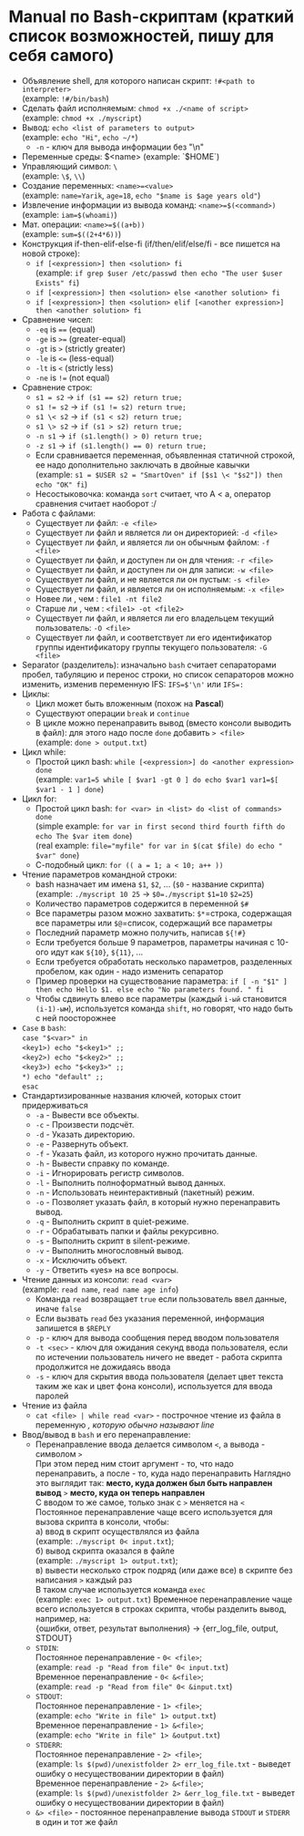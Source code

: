 # Manual по Bash-скриптам (краткий список возможностей, пишу для себя самого)
* Объявление shell, для которого написан скрипт: `!#<path to interpreter>`  
(example: `!#/bin/bash`)
* Сделать файл исполняемым: `chmod +x ./<name of script>`  
(example: `chmod +x ./myscript`)
* Вывод: `echo <list of parameters to output>`  
(example: `echo "Hi"`, `echo ~/*`)
  + `-n` - ключ для вывода информации без "\n"
* Переменные среды: $<name>  
  (example: `$HOME`)
* Управляющий символ: `\`  
  (example: `\$`, `\\`)
* Создание переменных: `<name>=<value>`  
  (example: `name=Yarik`, `age=18`, `echo "$name is $age years old"`)
* Извлечение информации из вывода команд: `<name>=$(<command>)`  
  (example: `iam=$(whoami)`)
* Мат. операции: `<name>=$((a+b))`  
  (example: `sum=$((2+4*6))`)
* Конструкция if-then-elif-else-fi (if/then/elif/else/fi - все пишется на новой строке):  
  + `if [<expression>] then <solution> fi`  
  (example: `if grep $user /etc/passwd then echo "The user $user Exists" fi`)
  + `if [<expression>] then <solution> else <another solution> fi`
  + `if [<expression>] then <solution> elif [<another expression>] then <another solution> fi`
* Сравнение чисел:  
  + `-eq` is `==` (equal)
  + `-ge` is `>=` (greater-equal)
  + `-gt` is `>` (strictly greater)
  + `-le` is `<=` (less-equal)
  + `-lt` is `<` (strictly less)
  + `-ne` is `!=` (not equal)
* Сравнение строк:
  + `s1 = s2` -> `if (s1 == s2) return true;`
  + `s1 != s2` -> `if (s1 != s2) return true;`
  + `s1 \< s2` -> `if (s1 < s2) return true;`
  + `s1 \> s2` -> `if (s1 > s2) return true;`
  + `-n s1` -> `if (s1.length() > 0) return true;`
  + `-z s1` -> `if (s1.length() == 0) return true;`
  + Если сравнивается переменная, объявленная статичной строкой, ее надо дополнительно заключать в двойные кавычки  
  (example: `s1 = $USER s2 = "SmartOven" if [$s1 \< "$s2"]) then echo "OK" fi`)
  + Несостыковочка: команда `sort` считает, что A < a, оператор сравнения считает наоборот :/
* Работа с файлами:  
  + Существует ли файл: `-e <file>`
  + Существует ли файл и является ли он директорией: `-d <file>`
  + Существует ли файл, и является ли он обычным файлом: `-f <file>`
  + Существует ли файл, и доступен ли он для чтения: `-r <file>`
  + Существует ли файл, и доступен ли он для записи: `-w <file>`
  + Существует ли файл, и не является ли он пустым: `-s <file>`
  + Существует ли файл, и является ли он исполняемым: `-x <file>`
  + Новее ли <file1>, чем <file2>: `file1 -nt file2`
  + Старше ли <file1>, чем <file2>: `<file1> -ot <file2>`
  + Существует ли файл, и является ли его владельцем текущий пользователь: `-O <file>`
  + Существует ли файл, и соответствует ли его идентификатор группы идентификатору группы текущего пользователя: `-G <file>`
* Separator (разделитель): изначально `bash` считает сепараторами пробел, табуляцию и перенос строки, но список сепараторов можно изменить, изменив переменную IFS: `IFS=$'\n'` или `IFS=:`
* Циклы:
  + Цикл может быть вложенным (похож на **Pascal**)
  + Существуют операции `break` и `continue`
  + В цикле можно перенаправить вывод (вместо консоли выводить в файл): для этого надо после `done` добавить `> <file>`  
  (example: `done > output.txt`)
* Цикл while:
  + Простой цикл bash: `while [<expression>] do <another expression> done`  
  (example: `var1=5 while [ $var1 -gt 0 ] do echo $var1 var1=$[ $var1 - 1 ] done`)
* Цикл for:
  + Простой цикл bash: `for <var> in <list> do <list of commands> done`  
  (simple example: `for var in first second third fourth fifth do echo The $var item done`)  
  (real example: `file="myfile" for var in $(cat $file) do echo " $var" done`)
  + С-подобный цикл: `for (( a = 1; a < 10; a++ ))`  
* Чтение параметров командной строки:  
  + bash назначает им имена `$1`, `$2`, ... (`$0` - название скрипта)  
    (example: `./myscript 10 25` -> `$0=./myscript` `$1=10` `$2=25`)
  + Количество параметров содержится в переменной `$#`
  + Все параметры разом можно захватить: `$*`=строка, содержащая все параметры или `$@`=список, содержащий все параметры
  + Последний параметр можно получить, написав `${!#}`
  + Если требуется больше 9 параметров, параметры начиная с 10-ого идут как `${10}`, `${11}`, ...
  + Если требуется обработать несколько параметров, разделенных пробелом, как один - надо изменить сепаратор
  + Пример проверки на существование параметра: `if [ -n "$1" ] then echo Hello $1. else echo "No parameters found. " fi`
  + Чтобы сдвинуть влево все параметры (каждый `i-ый` становится `(i-1)-ым`), используется команда `shift`, но говорят, что надо быть с ней поосторожнее
* `Case` в `bash`:  
  `case "$<var>" in`  
  `<key1>) echo "$<key1>" ;;`  
  `<key2>) echo "$<key2>" ;;`  
  `<key3>) echo "$<key3>" ;;`  
  `*) echo "default" ;;`  
  `esac`
* Стандартизированные названия ключей, которых стоит придерживаться
  + `-a` - Вывести все объекты.
  + `-c` - Произвести подсчёт.
  + `-d` - Указать директорию.
  + `-e` - Развернуть объект.
  + `-f` - Указать файл, из которого нужно прочитать данные.
  + `-h` - Вывести справку по команде.
  + `-i` - Игнорировать регистр символов.
  + `-l` - Выполнить полноформатный вывод данных.
  + `-n` - Использовать неинтерактивный (пакетный) режим.
  + `-o` - Позволяет указать файл, в который нужно перенаправить вывод.
  + `-q` - Выполнить скрипт в quiet-режиме.
  + `-r` - Обрабатывать папки и файлы рекурсивно.
  + `-s` - Выполнить скрипт в silent-режиме.
  + `-v` - Выполнить многословный вывод.
  + `-x` - Исключить объект.
  + `-y` - Ответить «yes» на все вопросы.
* Чтение данных из консоли: `read <var>`  
  (example: `read name`, `read name age info`)
  + Команда `read` возвращает `true` если пользователь ввел данные, иначе `false`
  + Если вызвать `read` без указания переменной, информация запишется в `$REPLY`
  + `-p` - ключ для вывода сообщения перед вводом пользователя
  + `-t <sec>` - ключ для ожидания <sec> секунд ввода пользователя, если по истечении <sec> пользователь ничего не введет - работа скрипта продолжится не дожидаясь ввода
  + `-s` - ключ для скрытия ввода пользователя (делает цвет текста таким же как и цвет фона консоли), используется для ввода паролей
* Чтение из файла
  + `cat <file> | while read <var>` - построчное чтение из файла в переменную <var>, которую обычно называют line
* Ввод/вывод в `bash` и его перенаправление:
  + Перенаправление ввода делается символом `<`, а вывода - символом `>`  
  При этом перед ним стоит аргумент - то, что надо перенаправить, а после - то, куда надо перенаправить
  Наглядно это выглядит так: **место, куда должен был быть направлен вывод** `>` **место, куда он теперь направлен**  
  С вводом то же самое, только знак с `>` меняется на `<`  
  Постоянное перенаправление чаще всего используется для вызова скрипта в консоли, чтобы:  
  а) ввод в скрипт осуществлялся из файла  
  (example: `./myscript 0< input.txt`);  
  б) вывод скрипта оказался в файле  
  (example: `./myscript 1> output.txt`);  
  в) вывести несколько строк подряд (или даже все) в скрипте без написания `>` каждый раз  
  В таком случае используется команда `exec`  
  (example: `exec 1> output.txt`)
  Временное перенаправление чаще всего используется в строках скрипта, чтобы разделить вывод, например, на:  
  {ошибки, ответ, результат выполнения} -> {err_log_file, output, STDOUT}
  + `STDIN`:  
  Постоянное перенаправление - `0< <file>`;  
  (example: `read -p "Read from file" 0< input.txt`)  
  Временное перенаправление - `0< &<file>`;  
  (example: `read -p "Read from file" 0< &input.txt`)
  + `STDOUT`:  
  Постоянное перенаправление - `1> <file>`;  
  (example: `echo "Write in file" 1> output.txt`)  
  Временное перенаправление - `1> &<file>`;  
  (example: `echo "Write in file" 1> &output.txt`)
  + `STDERR`:  
  Постоянное перенаправление - `2> <file>`;  
  (example: `ls $(pwd)/unexistfolder 2> err_log_file.txt` - выведет ошибку о несуществовании директории в файл)  
  Временное перенаправление - `2> &<file>`;  
  (example: `ls $(pwd)/unexistfolder 2> &err_log_file.txt` - выведет ошибку о несуществовании директории в файл)
  + `&> <file>` - постоянное перенаправление вывода `STDOUT` и `STDERR` в один и тот же файл
